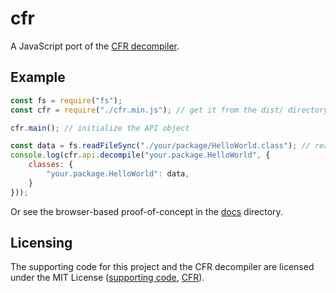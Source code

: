 # cfr

A JavaScript port of the [CFR decompiler](https://github.com/leibnitz27/cfr).

## Example

```js
const fs = require("fs");
const cfr = require("./cfr.min.js"); // get it from the dist/ directory or jsDelivr

cfr.main(); // initialize the API object

const data = fs.readFileSync("./your/package/HelloWorld.class"); // read a class file
console.log(cfr.api.decompile("your.package.HelloWorld", {
    classes: {
        "your.package.HelloWorld": data,
    }
}));
```

Or see the browser-based proof-of-concept in the [docs](./docs) directory.

## Licensing

The supporting code for this project and the CFR decompiler are licensed under the MIT License
([supporting code](./LICENSE), [CFR](https://github.com/leibnitz27/cfr/blob/master/LICENSE)).
